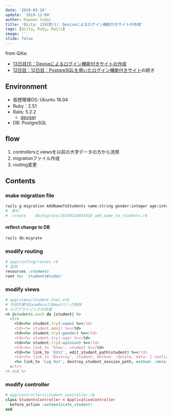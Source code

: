 ```yaml
---
date: '2019-03-24'
update: '2019-12-04'
author: Kawano Yudai
title: 'Qiita: 13日目(1)：Deviseによるログイン機能付きサイトの作成'
tags: [Qiita, Ruby, Rails]
image: ''
slide: false
---
```


from Qiita:
- [13日目(1)：Deviseによるログイン機能付きサイトの作成](https://qiita.com/OriverK/items/5a867dbadbcef452c9fd)
- [12日目：12日目：PostgreSQLを用いたログイン機能付きサイト](https://qiita.com/OriverK/items/ef1883408ea924376c1c)の続き

## Environment
- 仮想環境OS: Ubuntu 18.04
- Ruby：2.51
- Rails: 5.2.2
  - [devise](https://github.com/plataformatec/devise))
- DB: PostgreSQL

## flow
1. controllersとviewsを以前の大学データの方から流用
2. migrationファイル作成
3. rooting変更

## Contents
### make migration file
```sh
rails g migration AddNameToStudents name:string gender:integer age:integer opinion:text
#　実行
#  create    db/migrate/20190324043018_add_name_to_students.rb
```

#### reflect change to DB
```sh
rails db:migrate
```

### modify routing
```rb
# app/confing/routes.rb
# 追加
resources :students
root to: 'students#index'
```

### modify views
```rb
# app/views/student.html.erb
# 今回不要なExamResultNewのリンク削除
# ログアウトリンクの作成
<% @students.each do |student| %>
  <tr>
    <td><%= student.try(:name) %></td>
    <td><%= student.email %></td>
    <td><%= student.try(:gender) %></td>
    <td><%= student.try(:age) %></td>
    <td><%= student.try(:opinion) %></td>
    <td><%= link_to 'Show', student %></td>
    <td><%= link_to 'Edit', edit_student_path(student) %></td>
    <td><%= link_to 'Destroy', student, method: :delete, data: { confirm: 'Are you sure?' } %></td>
    <%= link_to 'Log Out', destroy_student_session_path, method: :delete %>
  </tr>
<% end %>
```

### modify controller
```rb
# app/controllers/student_controller.rb
class StudentsController < ApplicationController
  before_action :authenticate_student!
end
```